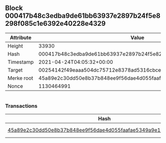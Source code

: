 ## Block 000417b48c3edba9de61bb63937e2897b24f5e8298f085c1e6392e40228e4329

Attribute | Value
--- | ---
Height | 33930
Hash | 000417b48c3edba9de61bb63937e2897b24f5e8298f085c1e6392e40228e4329
Timestamp | 2021-04-24T04:05:32+00:00
Target | 00254142f49eaaa504dc75712e8378ad5316cbcead634704b3734b6271167cc4
Merke root | 45a89e2c30dd50e8b37b848ee9f56dae4d055faafae5349a9e1198a5e634b057
Nonce | 1130464991

```

```

### Transactions

Hash | Amount
--- | ---
[45a89e2c30dd50e8b37b848ee9f56dae4d055faafae5349a9e1198a5e634b057](45a89e2c30dd50e8b37b848ee9f56dae4d055faafae5349a9e1198a5e634b057.md) | 10.00000000 SKEPTI 
